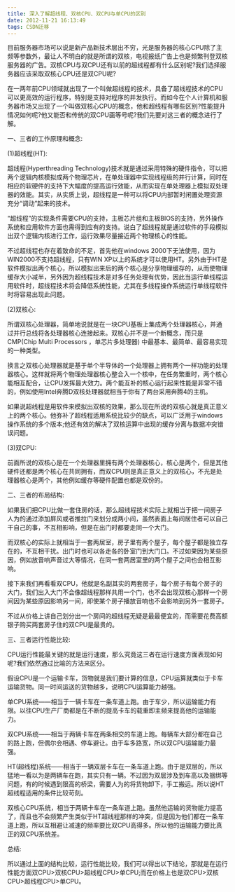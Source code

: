 ```yaml
---
title: 深入了解超线程、双核CPU、双CPU与单CPU的区别
date: 2012-11-21 16:13:49
tags: CSDN迁移
---
```

   目前服务器市场可以说是新产品新技术层出不穷，光是服务器的核心CPU除了主频等参数外，最让人不明白的就是所谓的双核，电视报纸广告上也是频繁刊登双核服务器的广告。双核CPU与双CPU还有以前的超线程都有什么区别呢?我们选择服务器应该采取双核心CPU还是双CPU呢?  
  
 

 在一两年前CPU领域就出现了一个叫做超线程的技术，具备了超线程技术的CPU可以更高效的运行程序，特别是支持对程序的并发执行。而如今在个人计算机和服务器市场又出现了一个叫做双核心CPU的概念，他和超线程有哪些区别?性能提升情况如何呢?他又能否和传统的双CPU画等号呢?我们先要对这三者的概念进行了解。

 

 一、三者的工作原理和概念:

 

 (1)超线程(HT):

 

 超线程(Hyperthreading Technology)技术就是通过采用特殊的硬件指令，可以把两个逻辑内核模拟成两个物理芯片，在单处理器中实现线程级的并行计算，同时在相应的软硬件的支持下大幅度的提高运行效能，从而实现在单处理器上模拟双处理器的效能。其实，从实质上说，超线程是一种可以将CPU内部暂时闲置处理资源充分“调动”起来的技术。  
  
 

 “超线程”的实现条件需要CPU的支持，主板芯片组和主板BIOS的支持，另外操作系统和应用软件方面也需得到应有的支持。说白了超线程就是通过软件的手段模拟出双个逻辑内核进行工作，运行效果尽量接近两个物理核心的性能。  
  
 

 不过超线程也存在着致命的不足，首先他在windows 2000下无法使用，因为WIN2000不支持超线程，只有WIN XP以上的系统才可以使用HT。另外由于HT是软件模拟出两个核心，所以模拟出来后的两个核心是分享物理缓存的，从而使物理缓存大小减半，另外因为超线程技术是对多任务处理有优势，因此当运行单线程运用软件时，超线程技术将会降低系统性能，尤其在多线程操作系统运行单线程软件时将容易出现此问题。  
  
 

 (2)双核心:  
  
 

 所谓双核心处理器，简单地说就是在一块CPU基板上集成两个处理器核心，并通过并行总线将各处理器核心连接起来。双核心并不是一个新概念，而只是CMP(Chip Multi Processors ，单芯片多处理器) 中最基本、最简单、最容易实现的一种类型。  
  
 

 换言之双核心处理器就是基于单个半导体的一个处理器上拥有两个一样功能的处理器核心。这样就将两个物理处理器核心整合入一个核中，在任务繁重时，两个核心能相互配合，让CPU发挥最大效力。两个能互补的核心运行起来性能是非常不错的，例如使用Intel奔腾D双核处理器就相当于你有了两台采用奔腾4的主机。  
  
 

 如果说超线程是用软件来模拟出双核的效果，那么现在所说的双核心就是真正意义上的两个核心。他弥补了超线程适用系统比较少的缺点，可以广泛用于windows操作系统的多个版本;他还有效的解决了双核运算中出现的缓存分离与数据冲突错误问题。  
  
 

 (3)双CPU:  
  
 

 前面所说的双核心是在一个处理器里拥有两个处理器核心，核心是两个，但是其他硬件还都是两个核心在共同拥有，而双CPU则是真正意义上的双核心，不光是处理器核心是两个，其他例如缓存等硬件配置也都是双份的。  
  
 

 二、三者的布局结构:  
  
 

 如果我们把CPU比做一套住房的话，那么超线程技术实际上就相当于把一间房子人为的通过添加屏风或者推拉门来划分成两小间，虽然表面上每间居住者可以自己干自己的事，不互相影响，但是在出门时都要走同一个大门。

 

 而双核心的实际上就相当于一套两居室，房子里有两个屋子，每个屋子都是独立存在的，不互相干扰。出门时也可以各走各的卧室门到大门口。不过如果因为某些原因，例如放音响声音过大等情况，在同一套两居室里的两个屋子之间也会相互影响。

 

 接下来我们再看看双CPU，他就是名副其实的两套房子，每个房子有每个房子的大门，我们出入大门不会像超线程那样共用一个门，也不会出现双核心那样一个房间因为某些原因影响另一间，即使某个房子播放音响也不会影响到另外一套房子。

 

 不过从价格上讲自己划分出一个房间的超线程无疑是最最便宜的，而需要花费高额银子购买两套房子住的双CPU是最贵的。

 

 三、三者运行性能比较:

 

 CPU运行性能最关键的就是运行速度，那么究竟这三者在运行速度方面表现如何呢?我们依然通过比喻的方法来区分。

 

 假设CPU是一个运输卡车，货物就是我们要计算的信息，CPU运算就类似于卡车运输货物。同一时间运送的货物越多，说明CPU运算能力越强。

 

 单CPU系统——相当于一辆卡车在一条车道上跑。由于车少，所以运输能力有限。以往CPU生产厂商都是在不断的提高卡车的载重即主频来提高他的运输能力。

 

 双CPU系统——相当于两辆卡车在两条相交的车道上跑。每辆车大部分都在自己的路上跑，但偶尔会相遇、停车避让。由于车多路宽，所以双CPU运输能力最强。

 

 HT(超线程)系统——相当于一辆双层卡车在一条车道上跑。由于是双层的，所以猛地一看以为是两辆车在跑，其实只有一辆。不过因为双层涉及到车高以及捆绑等问题，有的时候遇到限高的桥梁，需要人为的将货物卸下，手工搬运。所以说HT超线程适用的条件比较苛刻。

 

 双核心CPU系统，相当于两辆卡车在一条车道上跑。虽然他运输的货物能力提高了，而且也不会频繁产生类似于HT超线程那样的冲突，但是因为他们都在一条车道上跑，所以互相避让减速的频率要比双CPU高得多。所以他的运输能力要比真正的双CPU系统差。

 

 总结:

 

 所以通过上面的结构比较，运行性能比较，我们可以得出以下结论，那就是在运行性能方面双CPU>双核CPU>超线程CPU>单CPU;而在价格上也是双CPU>双核CPU>超线程CPU>单CPU。

   
   
 